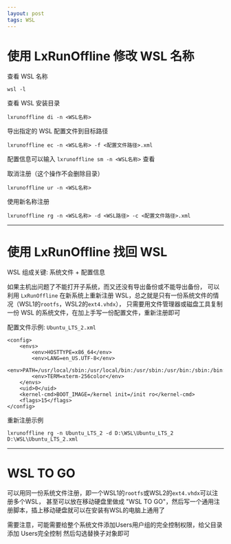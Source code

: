 ```yaml
---
layout: post
tags: WSL
---
```


# 使用 LxRunOffline 修改 WSL 名称

查看 WSL 名称
```
wsl -l
```

查看 WSL 安装目录
```
lxrunoffline di -n <WSL名称>
```

导出指定的 WSL 配置文件到目标路径
```
lxrunoffline ec -n <WSL名称> -f <配置文件路径>.xml
```

配置信息可以输入 `lxrunoffline sm -n <WSL名称>` 查看

取消注册（这个操作不会删除目录）
```
lxrunoffline ur -n <WSL名称>
```

使用新名称注册
```
lxrunoffline rg -n <WSL名称> -d <WSL路径> -c <配置文件路径>.xml
```

---

# 使用 LxRunOffline 找回 WSL

WSL 组成关键: 系统文件 + 配置信息

如果主机出问题了不能打开子系统，而又还没有导出备份或不能导出备份，
可以利用 `LxRunOffline` 在新系统上重新注册 WSL，总之就是只有一份系统文件的情况（WSL1的`rootfs`，WSL2的`ext4.vhdx`），
只需要用文件管理器或磁盘工具复制一份 WSL 的系统文件，在加上手写一份配置文件，重新注册即可

配置文件示例: `Ubuntu_LTS_2.xml`
```
<config>
    <envs>
        <env>HOSTTYPE=x86_64</env>
        <env>LANG=en_US.UTF-8</env>
        <env>PATH=/usr/local/sbin:/usr/local/bin:/usr/sbin:/usr/bin:/sbin:/bin:/usr/games:/usr/local/games</env>
        <env>TERM=xterm-256color</env>
    </envs>
    <uid>0</uid>
    <kernel-cmd>BOOT_IMAGE=/kernel init=/init ro</kernel-cmd>
    <flags>15</flags>
</config>
```

重新注册示例
```
lxrunoffline rg -n Ubuntu_LTS_2 -d D:\WSL\Ubuntu_LTS_2 D:\WSL\Ubuntu_LTS_2.xml
```

---

# WSL TO GO

可以用同一份系统文件注册，即一个WSL1的`rootfs`或WSL2的`ext4.vhdx`可以注册多个WSL，
甚至可以放在移动硬盘里做成 "WSL TO GO"，然后写一个通用注册脚本，插上移动硬盘就可以在安装有WSL的电脑上通用了

需要注意，可能需要给整个系统文件添加Users用户组的完全控制权限，给父目录添加 Users完全控制 然后勾选替换子对象即可

